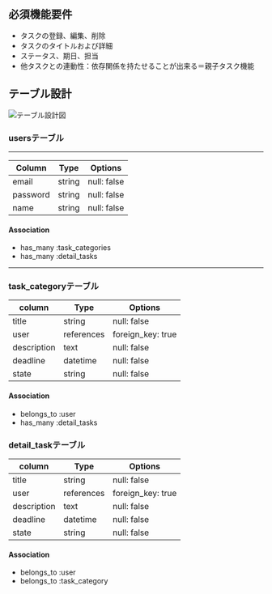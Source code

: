 ## 必須機能要件
- タスクの登録、編集、削除
- タスクのタイトルおよび詳細
- ステータス、期日、担当
- 他タスクとの連動性：依存関係を持たせることが出来る＝親子タスク機能


## テーブル設計
![テーブル設計図](https://user-images.githubusercontent.com/74590047/109096240-88c35300-7760-11eb-920a-c7d068464867.png)

### usersテーブル
---------------------------------------------
| Column     | Type         |  Options      |
|------------|--------------|---------------|
| email      | string       | null: false   |
| password   | string       | null: false   |
| name       | string       | null: false   |

#### Association
- has_many :task_categories
- has_many :detail_tasks
---------------------------------------------
### task_categoryテーブル
| column     | Type         |  Options            |
|------------|------------- |---------------------|
|title       |string        | null: false         |
|user        |references    | foreign_key: true   |
|description |text          | null: false         |
|deadline    |datetime      | null: false         |
|state       |string        | null: false         |

#### Association
- belongs_to :user
- has_many :detail_tasks


### detail_taskテーブル
| column     | Type         |  Options            |
|------------|------------- |---------------------|
|title       |string        | null: false         |
|user        |references    | foreign_key: true   |
|description |text          | null: false         |
|deadline    |datetime      | null: false         |
|state       |string        | null: false         |

#### Association
- belongs_to :user
- belongs_to :task_category
